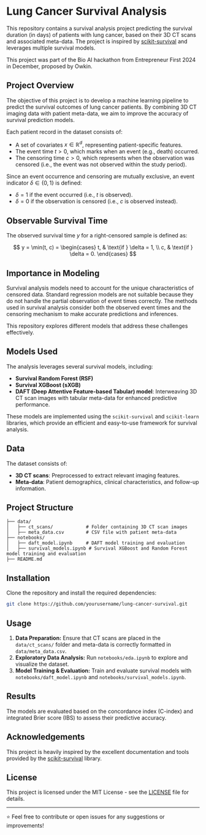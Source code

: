 # Lung Cancer Survival Analysis

This repository contains a survival analysis project predicting the survival duration (in days) of patients with lung cancer, based on their 3D CT scans and associated meta-data. The project is inspired by [scikit-survival](https://scikit-survival.readthedocs.io/en/stable/user_guide/index.html) and leverages multiple survival models.

This project was part of the Bio AI hackathon from Entrepreneur First 2024 in December, proposed by Owkin.

## Project Overview

The objective of this project is to develop a machine learning pipeline to predict the survival outcomes of lung cancer patients. By combining 3D CT imaging data with patient meta-data, we aim to improve the accuracy of survival prediction models.

Each patient record in the dataset consists of:
- A set of covariates $x \in \mathbb{R}^d$, representing patient-specific features.
- The event time $t > 0$, which marks when an event (e.g., death) occurred.
- The censoring time $c > 0$, which represents when the observation was censored (i.e., the event was not observed within the study period).

Since an event occurrence and censoring are mutually exclusive, an event indicator $\delta \in \{0,1\}$ is defined:
- $\delta = 1$ if the event occurred (i.e., $t$ is observed).
- $\delta = 0$ if the observation is censored (i.e., $c$ is observed instead).

## Observable Survival Time
The observed survival time $y$ for a right-censored sample is defined as:

$$
y = \min(t, c) = \begin{cases}
t, & \text{if } \delta = 1, \\
c, & \text{if } \delta = 0.
\end{cases}
$$

## Importance in Modeling
Survival analysis models need to account for the unique characteristics of censored data. Standard regression models are not suitable because they do not handle the partial observation of event times correctly. The methods used in survival analysis consider both the observed event times and the censoring mechanism to make accurate predictions and inferences.

This repository explores different models that address these challenges effectively.

## Models Used

The analysis leverages several survival models, including:

- **Survival Random Forest (RSF)**
- **Survival XGBoost (sXGB)**
- **DAFT (Deep Attentive Feature-based Tabular) model**: Interweaving 3D CT scan images with tabular meta-data for enhanced predictive performance.

These models are implemented using the `scikit-survival` and `scikit-learn` libraries, which provide an efficient and easy-to-use framework for survival analysis.

## Data

The dataset consists of:

- **3D CT scans**: Preprocessed to extract relevant imaging features.
- **Meta-data**: Patient demographics, clinical characteristics, and follow-up information.

## Project Structure

```
├── data/
│   ├── ct_scans/            # Folder containing 3D CT scan images
│   ├── meta_data.csv        # CSV file with patient meta-data
├── notebooks/
│   ├── daft_model.ipynb     # DAFT model training and evaluation
│   ├── survival_models.ipynb # Survival XGBoost and Random Forest model training and evaluation
├── README.md
```

## Installation

Clone the repository and install the required dependencies:

```bash
git clone https://github.com/yourusername/lung-cancer-survival.git
```

## Usage

1. **Data Preparation:** Ensure that CT scans are placed in the `data/ct_scans/` folder and meta-data is correctly formatted in `data/meta_data.csv`.
2. **Exploratory Data Analysis:** Run `notebooks/eda.ipynb` to explore and visualize the dataset.
3. **Model Training & Evaluation:** Train and evaluate survival models with `notebooks/daft_model.ipynb` and `notebooks/survival_models.ipynb`.

## Results

The models are evaluated based on the concordance index (C-index) and integrated Brier score (IBS) to assess their predictive accuracy.

## Acknowledgements

This project is heavily inspired by the excellent documentation and tools provided by the [scikit-survival](https://scikit-survival.readthedocs.io/en/stable/user_guide/index.html) library.

## License

This project is licensed under the MIT License - see the [LICENSE](LICENSE) file for details.

---

⭐ Feel free to contribute or open issues for any suggestions or improvements!
